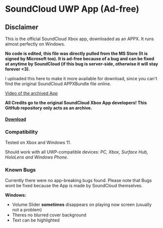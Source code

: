 # SoundCloud UWP App (Ad-free)
## Disclaimer
This is the official SoundCloud Xbox app, downloaded as an APPX. It runs almost perfectly on Windows.

**No code is edited, this file was directly pulled from the MS Store (It is signed by Microsoft too). It is ad-free because of a bug and can be fixed at anytime by SoundCloud (if this bug is server-side, otherwise it will stay forever <3).**

I uploaded this here to make it more available for download, since you can't find the original SoundCloud APPXBundle file online.

[Video of the archived App](https://www.youtube.com/watch?v=W1Exge-l5jo&t=21s)

**All Credits go to the original SoundCloud Xbox App developers! This GitHub repository only acts as an archive.**

#### [Download](https://github.com/devilAPI/soundcloud-adfree-uwp-app/releases/tag/latest)

### Compatibility
Tested on Xbox and Windows 11.

Should work with all UWP-compatible devices: *PC, Xbox, Surface Hub, HoloLens and Windows Phone*. 

### Known Bugs
Currently there were no app-breaking bugs found. Please note that Bugs wont be fixed because the App is made by SoundCloud themselves.

**Windows:**
- Volume Slider **sometimes** disappears on playing now screen (usually not a problem)
- Theres no blurred cover background
- Text can be highlighted
